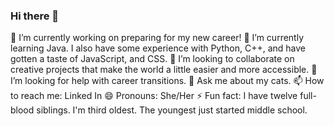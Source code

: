 ### Hi there 👋



 🔭 I’m currently working on preparing for my new career!
 🌱 I’m currently learning Java.  I also have some experience with Python, C++, and have gotten a taste of JavaScript, and CSS.
 👯 I’m looking to collaborate on creative projects that make the world a little easier and more accessible.
 🤔 I’m looking for help with career transitions.
 💬 Ask me about my cats.
 📫 How to reach me: Linked In
 😄 Pronouns: She/Her 
 ⚡ Fun fact: I have twelve full-blood siblings.  I'm third oldest.  The youngest just started middle school.


